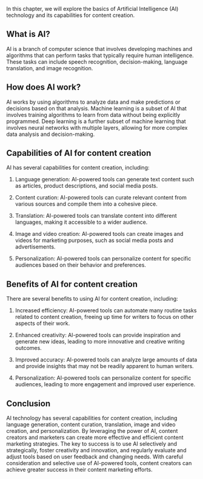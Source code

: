 

In this chapter, we will explore the basics of Artificial Intelligence (AI) technology and its capabilities for content creation.

What is AI?
-----------

AI is a branch of computer science that involves developing machines and algorithms that can perform tasks that typically require human intelligence. These tasks can include speech recognition, decision-making, language translation, and image recognition.

How does AI work?
-----------------

AI works by using algorithms to analyze data and make predictions or decisions based on that analysis. Machine learning is a subset of AI that involves training algorithms to learn from data without being explicitly programmed. Deep learning is a further subset of machine learning that involves neural networks with multiple layers, allowing for more complex data analysis and decision-making.

Capabilities of AI for content creation
---------------------------------------

AI has several capabilities for content creation, including:

1. Language generation: AI-powered tools can generate text content such as articles, product descriptions, and social media posts.

2. Content curation: AI-powered tools can curate relevant content from various sources and compile them into a cohesive piece.

3. Translation: AI-powered tools can translate content into different languages, making it accessible to a wider audience.

4. Image and video creation: AI-powered tools can create images and videos for marketing purposes, such as social media posts and advertisements.

5. Personalization: AI-powered tools can personalize content for specific audiences based on their behavior and preferences.

Benefits of AI for content creation
-----------------------------------

There are several benefits to using AI for content creation, including:

1. Increased efficiency: AI-powered tools can automate many routine tasks related to content creation, freeing up time for writers to focus on other aspects of their work.

2. Enhanced creativity: AI-powered tools can provide inspiration and generate new ideas, leading to more innovative and creative writing outcomes.

3. Improved accuracy: AI-powered tools can analyze large amounts of data and provide insights that may not be readily apparent to human writers.

4. Personalization: AI-powered tools can personalize content for specific audiences, leading to more engagement and improved user experience.

Conclusion
----------

AI technology has several capabilities for content creation, including language generation, content curation, translation, image and video creation, and personalization. By leveraging the power of AI, content creators and marketers can create more effective and efficient content marketing strategies. The key to success is to use AI selectively and strategically, foster creativity and innovation, and regularly evaluate and adjust tools based on user feedback and changing needs. With careful consideration and selective use of AI-powered tools, content creators can achieve greater success in their content marketing efforts.
